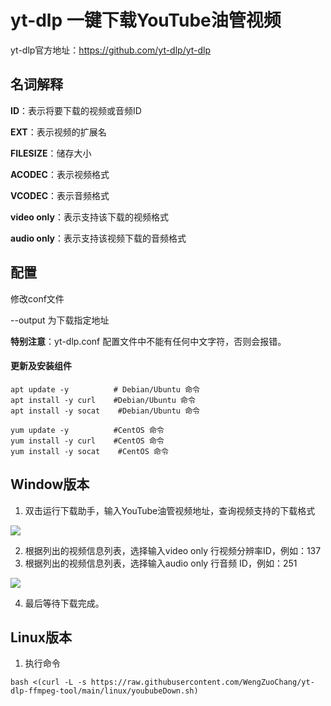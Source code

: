 # yt-dlp 一键下载YouTube油管视频


yt-dlp官方地址：https://github.com/yt-dlp/yt-dlp

## 名词解释

**ID**：表示将要下载的视频或音频ID

**EXT**：表示视频的扩展名

**FILESIZE**：储存大小

**ACODEC**：表示视频格式

**VCODEC**：表示音频格式

**video only**：表示支持该下载的视频格式

**audio only**：表示支持该视频下载的音频格式



## 配置

修改conf文件

--output 为下载指定地址

**特别注意**：yt-dlp.conf 配置文件中不能有任何中文字符，否则会报错。





#### 更新及安装组件

```shell
apt update -y          # Debian/Ubuntu 命令
apt install -y curl    #Debian/Ubuntu 命令
apt install -y socat    #Debian/Ubuntu 命令
```

```shell
yum update -y          #CentOS 命令
yum install -y curl    #CentOS 命令
yum install -y socat    #CentOS 命令
```



## Window版本

1. 双击运行下载助手，输入YouTube油管视频地址，查询视频支持的下载格式

![](https://github.com/WengZuoChang/yt-dlp-ffmpeg-tool/blob/main/img/1.jpg)

2. 根据列出的视频信息列表，选择输入video only 行视频分辨率ID，例如：137
3. 根据列出的视频信息列表，选择输入audio only 行音频 ID，例如：251

![](https://github.com/WengZuoChang/yt-dlp-ffmpeg-tool/blob/main/img/2.jpg)

4. 最后等待下载完成。

## Linux版本

1. 执行命令

~~~shell
bash <(curl -L -s https://raw.githubusercontent.com/WengZuoChang/yt-dlp-ffmpeg-tool/main/linux/yoububeDown.sh)
~~~





